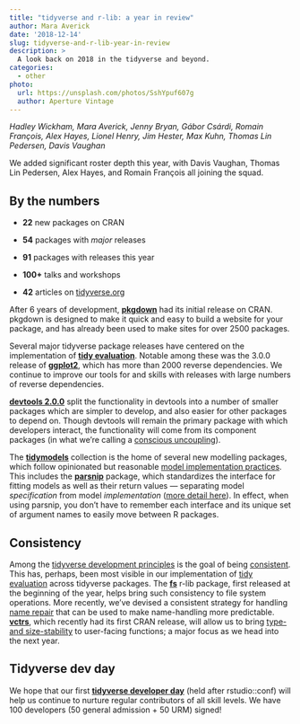 ```yaml
---
title: "tidyverse and r-lib: a year in review"
author: Mara Averick
date: '2018-12-14'
slug: tidyverse-and-r-lib-year-in-review
description: > 
  A look back on 2018 in the tidyverse and beyond.
categories:
  - other
photo:
  url: https://unsplash.com/photos/SshYpuf607g
  author: Aperture Vintage
---
```


*Hadley Wickham, Mara Averick, Jenny Bryan, Gábor Csárdi, Romain François, Alex Hayes, Lionel Henry, Jim Hester, Max Kuhn, Thomas Lin Pedersen, Davis Vaughan*

We added significant roster depth this year, with Davis Vaughan, Thomas Lin Pedersen, Alex Hayes, and Romain François all joining the squad.

## By the numbers

* **22** new packages on CRAN

* **54** packages with *major* releases

* **91** packages with releases this year

* **100+** talks and workshops

* **42** articles on [tidyverse.org](https://www.tidyverse.org/articles/)

After 6 years of development, [**pkgdown**](https://www.tidyverse.org/articles/2018/05/pkgdown-1-0-0/) had its initial release on CRAN. pkgdown is designed to make it quick and easy to build a website for your package, and has already been used to make sites for over 2500 packages. 

Several major tidyverse package releases have centered on the implementation of [**tidy evaluation**](https://tidyeval.tidyverse.org/). Notable among these was the 3.0.0 release of [**ggplot2**](https://www.tidyverse.org/articles/2018/07/ggplot2-3-0-0/), which has more than 2000 reverse dependencies. We continue to improve our tools for and skills with releases with large numbers of reverse dependencies.

[**devtools 2.0.0**](https://www.tidyverse.org/articles/2018/10/devtools-2-0-0/) split the functionality in devtools into a number of smaller packages which are simpler to develop, and also easier for other packages to depend on. Though devtools will remain the primary package with which developers interact, the functionality will come from its component packages (in what we’re calling a [conscious uncoupling](https://github.com/r-lib/devtools#conscious-uncoupling)).

The [**tidymodels**](https://github.com/tidymodels) collection is the home of several new modelling packages, which follow opinionated but reasonable [model implementation practices](https://tidymodels.github.io/model-implementation-principles/). This includes the [**parsnip**](https://tidymodels.github.io/parsnip/) package, which standardizes the interface for fitting models as well as their return values — separating model *specification* from model *implementation* ([more detail here](https://deploy-preview-236--tidyverse-org.netlify.com/articles/2018/11/parsnip-0-0-1/)). In effect, when using parsnip, you don’t have to remember each interface and its unique set of argument names to easily move between R packages.

## Consistency

Among the [tidyverse development principles](https://principles.tidyverse.org) is the goal of being [consistent](https://principles.tidyverse.org/unifying-principles.html#consistent). This has, perhaps, been most visible in our implementation of [tidy evaluation](https://tidyeval.tidyverse.org/) across tidyverse packages. The [**fs**](https://fs.r-lib.org/) r-lib package, first released at the beginning of the year, helps bring such consistency to file system operations. More recently, we’ve devised a consistent strategy for handling [name repair](https://principles.tidyverse.org/names-attribute.html) that can be used to make name-handling more predictable. [**vctrs**](https://vctrs.r-lib.org/), which recently had its first CRAN release, will allow us to bring [type- and size-stability](https://vctrs.r-lib.org/articles/stability.html) to user-facing functions; a major focus as we head into the next year.

## Tidyverse dev day

We hope that our first [**tidyverse developer day**](https://www.tidyverse.org/articles/2018/11/tidyverse-developer-day-2019/) (held after rstudio::conf) will help us continue to nurture regular contributors of all skill levels. We have 100 developers (50 general admission + 50 URM) signed!
